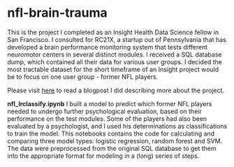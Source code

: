 # nfl-brain-trauma
This is the project I completed as an Insight Health Data Science fellow in San Francisco. I consulted for RC21X, a startup out of Pennsylvania that has developed a brain performance monitoring system that tests different neuromotor centers in several distinct modules. I received a SQL database dump, which contained all their data for various user groups. I decided the most tractable dataset for the short timeframe of an Insight project would be to focus on one user group - former NFL players. 

Please visit [here](https://medium.com/@kariroeschgoodman/bracing-for-impact-264c1b642218#.az0b3ymez) to read a blogpost I did describing more about the project. 

**nfl_lrclassify.ipynb** I built a model to predict which former NFL players needed to undergo further psychological evaluation, based on their performance on the test modules. Some of the players had also been evaluated by a psychologist, and I used his determinations as classifications to train the model. This notebooks contains the code for calculating and comparing three model types: logistic regression, random forest and SVM. The data were preprocessed from the original SQL database to get them into the appropriate format for modeling in a (long) series of steps. 